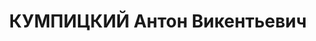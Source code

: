---
title: КУМПИЦКИЙ Антон Викентьевич
description: '1894 г.р., поляк, майор, ст. преподватель артиллерии Минской военной
  школы.

  ВКВС - 29.10.1937, ВМН. Расстрелян 30.10.1937, Минск'
---